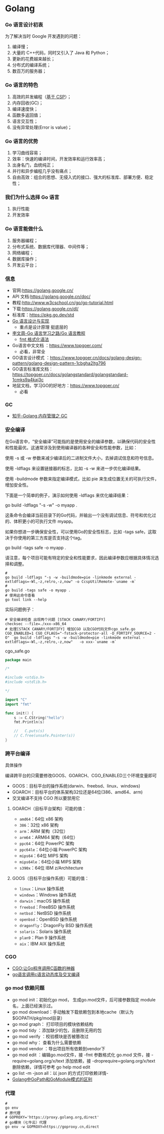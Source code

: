 # Golang

### Go 语言设计初衷

为了解决当时 Google 开发遇到的问题：

1. 编译慢；
2. 大量的 C++代码，同时又引入了 Java 和 Python；
3. 更新的花费越来越长；
4. 分布式的编译系统；
5. 数百万的服务器；

### Go 语言的特色

1. 高效的并发编程（[基于 CSP](https://zh.wikipedia.org/wiki/%E9%80%9A%E4%BF%A1%E9%A1%BA%E5%BA%8F%E8%BF%9B%E7%A8%8B)）；
2. 内存回收(GC)；
3. 编译速度快；
4. 函数多返回值；
5. 语言交互性；
6. 没有异常处理(Error is value)；

### Go 语言的优势

1. 学习曲线容易；
2. 效率：快速的编译时间，开发效率和运行效率高；
3. 出身名门，血统纯正；
4. 并行和异步编程几乎没有痛点；
5. 自由高效：组合的思想、无侵入式的接口、强大的标准库、部署方便、稳定性；

### 我们为什么选择 Go 语言

1. 执行性能
2. 开发效率

### Go 语言能做什么

1. 服务器编程；
2. 分布式系统、数据库代理器、中间件等；
3. 网络编程；
4. 数据库操作；
5. 开发云平台；

### 信息

- 官网:https://golang.google.cn/
- API 文档:https://golang.google.cn/doc/
- 教程:http://www.w3cschool.cn/go/go-tutorial.html
- 下载:https://golang.google.cn/dl/
- 标准库：https://pkg.go.dev/std
- [Go 语言设计与实现](https://draveness.me/golang/)
  - 重点是设计原理 挺底层的
- [李文周-Go 语言学习之路/Go 语言教程](https://www.liwenzhou.com/posts/Go/golang-menu/)
  - [fmt 格式化语法](https://www.liwenzhou.com/posts/Go/fmt/)
- Go语言中文文档 ：https://www.topgoer.com/
  - 必看，非常全
- GO语言设计模式 ：https://www.topgoer.cn/docs/golang-design-pattern/golang-design-pattern-1cbgha2ltg796
- GO语言标准库文档：https://topgoer.cn/docs/golangstandard/golangstandard-1cmks9a4kaj3c
- 地鼠文档，学习GO的好地方：https://www.topgoer.cn/
  - 必看

### GC

- [知乎-Golang 内存管理之 GC](https://zhuanlan.zhihu.com/p/593008674?utm_id=0)

### 安全编译

在Go语言中，“安全编译”可能指的是使用安全的编译参数，以确保代码的安全性和性能最优。这通常涉及到使用编译器的各种安全和性能参数，比如：

使用 -s 或 -w 参数来减少编译后的二进制文件大小，去掉调试信息和符号信息。

使用 -ldflags 来设置链接器的标志，比如 -s -w 来进一步优化编译结果。

使用 -buildmode 参数来指定编译模式，比如 pie 来生成位置无关的可执行文件，增加安全性。

下面是一个简单的例子，演示如何使用 -ldflags 来优化编译结果：

go build -ldflags "-s -w" -o myapp .

这条命令会编译当前目录下的Go代码，并输出一个没有调试信息、符号和优化过的、体积更小的可执行文件 myapp。

如果你想进一步确保安全性，可以使用Go的安全性标志，比如 -tags safe，这取决于你使用的第三方库是否支持这个tag。

go build -tags safe -o myapp .

请注意，每个项目可能有特定的安全和性能要求，因此编译参数应根据具体情况选择和调整。

```shell
#
go build -ldflags "-s -w -buildmode=pie -linkmode external -extldflags=-Wl,-z,relro,-z,now" -o CcspUtilRemote-`uname -m`
#
go build -tags safe -o myapp .
# 使用此命令查看
go tool link --help
```

实际问题例子：

```shell
# 安全编译检查 出现两个问题 [STACK CANARY/FORTIFY]
checksec --file=./xxx-x86_64
# 处理[STACK CANARY/FORTIFY] 增加CGO 以及CGO代码文件cgo_safe.go
CGO_ENABLED=1 CGO_CFLAGS="-fstack-protector-all -D_FORTIFY_SOURCE=2 -O"  go build -ldflags "-s -w -buildmode=pie -linkmode external -extldflags=-Wl,-z,relro,-z,now"   -o xxx-`uname -m`
```

cgo_safe.go

```go
package main

/*

#include <stdio.h>
#include <stdlib.h>

*/

import "C"
import "fmt"

func init() {
	s := C.CString("hello")
	fmt.Println(s)

	//   C.puts(s)
	// C.free(unsafe.Pointer(s))
}

```

### 跨平台编译

具体操作

编译跨平台的只需要修改GOOS、GOARCH、CGO_ENABLED三个环境变量即可

- GOOS：目标平台的操作系统(darwin、freebsd、linux、windows)
- GOARCH：目标平台的体系架构32位还是64位(386、amd64、arm)
- 交叉编译不支持 CGO 所以要禁用它

1. GOARCH（目标平台架构）可能的值：
   - `amd64`：64位 x86 架构
   - `386`：32位 x86 架构
   - `arm`：ARM 架构（32位）
   - `arm64`：ARM64 架构（64位）
   - `ppc64`：64位 PowerPC 架构
   - `ppc64le`：64位小端 PowerPC 架构
   - `mips64`：64位 MIPS 架构
   - `mips64le`：64位小端 MIPS 架构
   - `s390x`：64位 IBM z/Architecture

2. GOOS（目标平台操作系统）可能的值：
   - `linux`：Linux 操作系统
   - `windows`：Windows 操作系统
   - `darwin`：macOS 操作系统
   - `freebsd`：FreeBSD 操作系统
   - `netbsd`：NetBSD 操作系统
   - `openbsd`：OpenBSD 操作系统
   - `dragonfly`：DragonFly BSD 操作系统
   - `solaris`：Solaris 操作系统
   - `plan9`：Plan 9 操作系统
   - `aix`：IBM AIX 操作系统


### CGO

- [CGO:让Go程序调用C函数的神器](https://blog.csdn.net/qq_42538588/article/details/131167683)
- [go语言调用c语言动态库及交叉编译](https://blog.csdn.net/weixin_43128854/article/details/122956384)

### go mod 依赖问题

- go mod init：初始化go mod， 生成go.mod文件，后可接参数指定 module 名，上面已经演示过。
- go mod download：手动触发下载依赖包到本地cache（默认为$GOPATH/pkg/mod目录）
- go mod graph： 打印项目的模块依赖结构
- go mod tidy ：添加缺少的包，且删除无用的包
- go mod verify ：校验模块是否被篡改过
- go mod why： 查看为什么需要依赖
- go mod vendor ：导出项目所有依赖到vendor下
- go mod edit ：编辑go.mod文件，接 -fmt 参数格式化 go.mod 文件，接 -require=golang.org/x/text 添加依赖，接 -droprequire=golang.org/x/text 删除依赖，详情可参考 go help mod edit
- go list -m -json all：以 json 的方式打印依赖详情- 
- [Golang中GoPath和GoModule模式的区别](https://blog.csdn.net/kenkao/article/details/124550249)

### 代理

```shell
#
go env
# 原代理
# GOPROXY='https://proxy.golang.org,direct'
# go模块（七牛云）代理
go env -w GOPROXY=https://goproxy.cn,direct
```